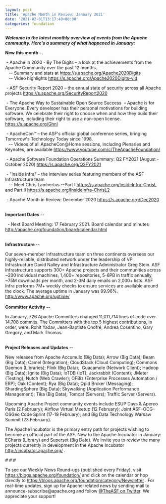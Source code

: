 ```yaml
---
layout: post
title: 'Apache Month in Review: January 2021'
date: '2021-02-01T13:17:49+00:00'
categories: foundation
---
```

<p></p><p></p><p><i><span style="font-weight: 700;">Welcome to the latest monthly overview of events from the Apache community. Here's a summary of what happened in January:</span></i></p><span style="font-weight: 700;">New this month --</span><br><p>&nbsp;- Apache in 2020 - By The Digits&nbsp;–&nbsp;a look at the achievements from the Apache Community over the past 12 months.<br>&nbsp;&nbsp; -- Summary and stats at <a href="https://s.apache.org/Apache2020Digits" target="_blank">https://s.apache.org/Apache2020Digits</a><br>&nbsp;&nbsp; -- Video highlights <a href="https://s.apache.org/Apache2020Digits-vid" target="_blank">https://s.apache.org/Apache2020Digits-vid</a><a href="https://s.apache.org/Apache2020Digits-vid" target="_blank"></a></p><p>&nbsp;- ASF Security Report 2020 – the annual state of security across all Apache 
projects&nbsp;<a href="https://s.apache.org/SecurityReport2020" rel="noreferrer" target="_blank">https://s.apache.org/SecurityReport2020</a>  
  <b><span class="il"></span></b></p><p>&nbsp;- The Apache Way to Sustainable Open Source Success&nbsp; – Apache is 
for Everyone. Every developer has their personal motivations for 
building software. We celebrate their right to choose when and how they 
build their software, including their right to use a non-open license. <a href="https://s.apache.org/GhnI" target="_blank">https://s.apache.org/GhnI</a> </p><p>&nbsp;- ApacheCon™&nbsp;– the ASF's official global conference series, bringing Tomorrow's Technology Today since 1998.<br>&nbsp;&nbsp; -- Videos of all ApacheCon@Home sessions, including Plenaries and Keynotes, are available&nbsp;<a href="https://www.youtube.com/c/TheApacheFoundation/" target="_blank">https://www.youtube.com/c/TheApacheFoundation/</a> <br></p><p>&nbsp;<span class="il">- Apache</span> Software Foundation Operations Summary: Q2 FY2021 (August - October 2020) <a href="https://s.apache.org/Q2FY2021" target="_blank">https://s.apache.org/Q2FY2021</a></p><p>&nbsp;- "Inside Infra" – the interview series featuring members of the ASF Infrastructure team<br>&nbsp; &nbsp;-- Meet Chris Lambertus --Part I <a href="https://s.apache.org/InsideInfra-ChrisL" target="_blank">https://s.apache.org/InsideInfra-ChrisL</a> and Part II <a href="https://s.apache.org/InsideInfra-ChrisL2" rel="noreferrer" target="_blank">https://s.apache.org/InsideInfra-ChrisL2</a></p><p>&nbsp;- Apache Month in Review: December 2020 <a href="https://s.apache.org/Dec2020" target="_blank">https://s.apache.org/Dec2020</a></p><p><br><span style="font-weight: 700;">Important Dates --</span></p><p><span style="font-weight: 700;"></span>&nbsp; - Next Board Meeting: 17 February 2021. Board calendar and minutes <a href="http://apache.org/foundation/board/calendar.html" target="_blank">http://apache.org/foundation/board/calendar.html</a></p><p><br><span style="font-weight: 700;">Infrastructure --</span></p><div>Our
 seven-member Infrastructure team on three continents oversees our 
highly-reliable, distributed network under the leadership of VP 
Infrastructure David Nalley and Infrastructure Administrator Greg Stein.
 ASF Infrastructure supports 300+ Apache projects and their communities 
across ~200 individual machines, 1,400+ repositories, 5-6PB in traffic 
annually, ~75M downloads per month, and 2-3M daily emails on 2,000+ 
lists. ASF Infra performs 7M+ weekly checks to ensure services are available around the clock. The average uptime in January was 99.96%. <a href="http://www.apache.org/uptime/" target="_blank">http://www.apache.org/uptime/</a><b><br></b></div><div><b><br></b></div><div><b>Committer Activity --</b></div><p>In January, 726 Apache Committers changed 11,011,714 lines of code over 14,708 commits. The Committers with the top 5 highest contributions, in order, were: Rohit Yadav, Jean-Baptiste Onofré, Andrea Cosentino, Gary Gregory, and Mark Thomas.<br><br></p><p><b>Project Releases and Updates --</b></p>New releases from Apache Accumulo (Big Data); Arrow (Big Data); Beam (Big Data); Camel (Integration); CloudStack (Cloud Computing); Commons Daemon (Libraries); Flink (Big Data);&nbsp; Guacamole (Network Client); Hadoop (Big Data); Ignite (Big Data); IoTDB (IoT); Jackrabbit (Content); JMeter (Testing); Nutch (Web Crawler); OFBiz (Enterprise Processes Automation / ERP); Oak (Content); Rya (Big Data); Qpid Broker (Messaging); ShardingSphere (Big Data); Skywalking (Application Performance Management);&nbsp;Tika (Big Data);&nbsp;Tomcat (Servers);&nbsp;Traffic Server (Servers).<p></p><p></p><p></p><p></p><p>Upcoming Apache Project community events include&nbsp;ESUP Days &amp; Apereo Paris (2 February); Airflow Virtual Meetup (12 February); Joint ASF–OCG–OSGeo Code Sprint (17-19 February); and Big Data Technology Warsaw Summit (23 February).</p><p>The
 Apache Incubator is the primary entry path for projects wishing to become an official part of the ASF. New to the Apache Incubator in January: ECharts (Library) and Superset (Big Data). We invite you to review the many projects currently in development in the Apache Incubator <a href="http://incubator.apache.org/" target="_blank">http://incubator.apache.org/</a>&nbsp;.<span style="font-size: 11pt; font-family: Arial; color: rgb(0, 0, 0); background-color: transparent; font-style: normal; font-variant: normal; text-decoration: none; vertical-align: baseline; white-space: pre-wrap;"></span></p><p># # #</p><p>To see our Weekly News Round-ups (published every Friday), visit <a href="https://blogs.apache.org/foundation/" target="_blank">https://blogs.apache.org/foundation/</a> and click on the calendar or hop directly to <a href="https://blogs.apache.org/foundation/category/Newsletter" target="_blank">https://blogs.apache.org/foundation/category/Newsletter</a> .
 For real-time updates, sign up for Apache-related news by sending mail 
to announce-subscribe@apache.org and follow <a href="https://twitter.com/theasf" target="_blank">@TheASF on Twitter</a>. We appreciate your support!</p><p></p><p></p>
